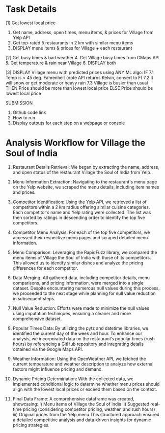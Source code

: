 # Task Details 
[1] Get lowest local price
1. Get name, address, open times, menu items, & prices for Village from Yelp API
2. Get top-rated 5 restaurants in 2 km with similar menu items
3. DISPLAY menu items & prices for Village + each restaurant

[2] Get busy times & bad weather
4. Get Village busy times from GMaps API
5. Get temperature & rain near Village
6. DISPLAY both

[3] DISPLAY Village menu with predicted prices using ANY ML algo:
IF
7.1 Temp is < 45 deg. Fahrenheit (note API returns Kelvin, convert to F)
7.2 It will snow or get moderate or heavy rain
7.3 Village is busier than usual
THEN
Price should be more than lowest local price
ELSE
Price should be lowest local price

SUBMISSION
1. Github code link
2. How to run
3. Display outputs for each step on a webpage or console

# Analysis Workflow for Village the Soul of India
1. Restaurant Details Retrieval:
We began by extracting the name, address, and open status of the restaurant Village the Soul of India from Yelp.

2. Menu Information Extraction:
Navigating to the restaurant's menu page on the Yelp website, we scraped the menu details, including item names and prices.

3. Competitor Identification:
Using the Yelp API, we retrieved a list of competitors within a 2 km radius offering similar cuisine categories. Each competitor’s name and Yelp rating were collected. The list was then sorted by ratings in descending order to identify the top five competitors.

4. Competitor Menu Analysis:
For each of the top five competitors, we accessed their respective menu pages and scraped detailed menu information.

5. Menu Comparison:
Leveraging the RapidFuzz library, we compared the menu items of Village the Soul of India with those of its competitors. This allowed us to identify similar dishes and analyze the pricing differences for each competitor.

6. Data Merging:
All gathered data, including competitor details, menu comparisons, and pricing information, were merged into a single dataset. Despite encountering numerous null values during this process, we proceeded to the next stage while planning for null value reduction in subsequent steps.

7. Null Value Reduction:
Efforts were made to minimize the null values using imputation techniques, ensuring a cleaner and more comprehensive dataset.

8. Popular Times Data:
By utilizing the pytz and datetime libraries, we identified the current day of the week and hour. To enhance our analysis, we incorporated data on the restaurant’s popular times (rush hours) by referencing a GitHub repository and integrating details obtained via the Google Maps API.

9. Weather Information:
Using the OpenWeather API, we fetched the current temperature and weather description to analyze how external factors might influence pricing and demand.

10. Dynamic Pricing Determination:
With the collected data, we implemented conditional logic to determine whether menu prices should align with the lowest local prices or exceed them based on the context.

11. Final Data Frame:
A comprehensive dataframe was created, showcasing:
i) Menu items of Village the Soul of India
ii) Suggested real-time pricing (considering competitor pricing, weather, and rush hours)
iii) Original prices from the Yelp menu
This structured approach ensured a detailed competitive analysis and data-driven insights for dynamic pricing strategies.

